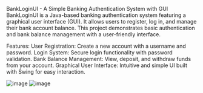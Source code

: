 BankLoginUI - A Simple Banking Authentication System with GUI
BankLoginUI is a  Java-based banking authentication system featuring a graphical user interface (GUI). It allows users to register, log in, and manage their bank account balance. This project demonstrates basic authentication and bank balance management with a user-friendly interface.

Features:
User Registration: Create a new account with a username and password.
Login System: Secure login functionality with password validation.
Bank Balance Management: View, deposit, and withdraw funds from your account.
Graphical User Interface: Intuitive and simple UI built with Swing for easy interaction.

![image](https://github.com/user-attachments/assets/62b7dc7b-d519-4ee1-9ae7-8331b0a80cb5)
![image](https://github.com/user-attachments/assets/e2a8501a-2dce-4ffd-af7c-40e4703dfd61)

